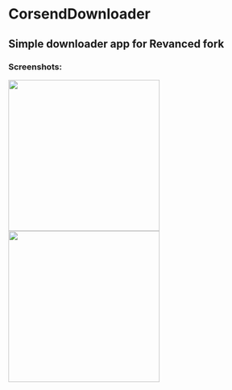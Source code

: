 # CorsendDownloader
## Simple downloader app for Revanced fork
### Screenshots:

<td><img src="https://github.com/purpl3-yt/CorsendDownloader/assets/80628386/56bc84e2-8bf5-4f45-b46b-c43339ac0580" width=300></td>

<td><img src="https://github.com/purpl3-yt/CorsendDownloader/assets/80628386/c21eb21b-029e-4041-8dc8-dc16efcca5e5" width=300></td>

